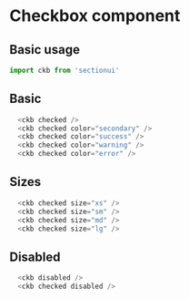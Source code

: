 # Checkbox component

## Basic usage

```ts
import ckb from 'sectionui'
```

## Basic

<div class="flex flex-wrap items-center gap-3">
  <ckb checked />
  <ckb checked color="secondary" />
  <ckb checked color="success" />
  <ckb checked color="warning" />
  <ckb checked color="error" />
</div>

```ts
  <ckb checked />
  <ckb checked color="secondary" />
  <ckb checked color="success" />
  <ckb checked color="warning" />
  <ckb checked color="error" />
```

## Sizes

<div class="flex flex-wrap items-center gap-3">
  <ckb checked size="xs" />
  <ckb checked size="sm" />
  <ckb checked size="md" />
  <ckb checked size="lg" />
</div>

```ts
  <ckb checked size="xs" />
  <ckb checked size="sm" />
  <ckb checked size="md" />
  <ckb checked size="lg" />
```

## Disabled

<div class="flex flex-wrap items-center gap-3">
  <ckb disabled />
  <ckb checked disabled />
</div>

```ts
  <ckb disabled />
  <ckb checked disabled />
```